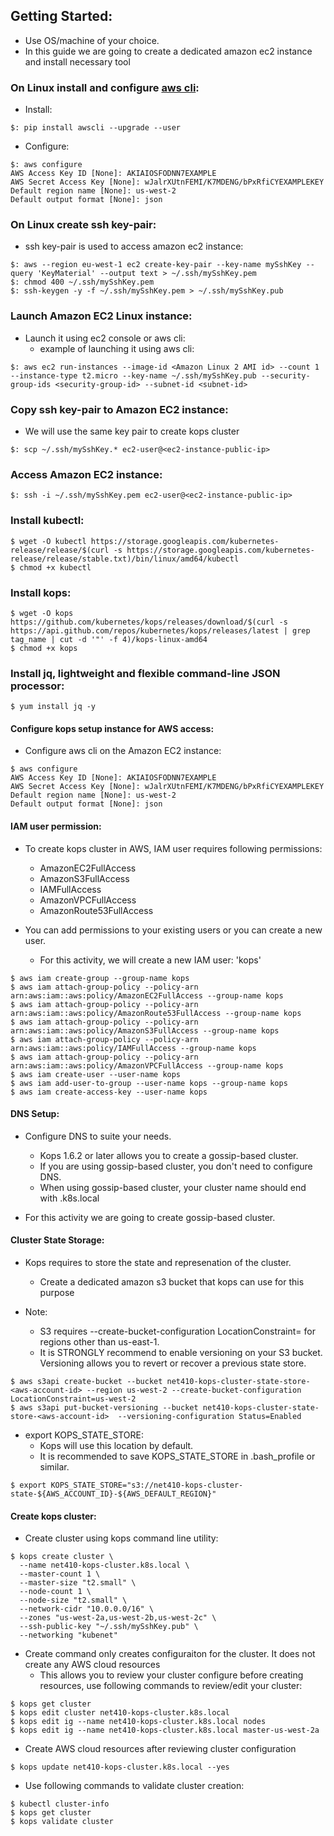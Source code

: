 ## Getting Started:

- Use OS/machine of your choice.
- In this guide we are going to create a dedicated amazon ec2 instance and install necessary tool

### On Linux install and configure [aws cli](https://docs.aws.amazon.com/cli/latest/userguide/awscli-install-linux.html):

- Install:

```
$: pip install awscli --upgrade --user
```

- Configure:
```
$: aws configure
AWS Access Key ID [None]: AKIAIOSFODNN7EXAMPLE
AWS Secret Access Key [None]: wJalrXUtnFEMI/K7MDENG/bPxRfiCYEXAMPLEKEY
Default region name [None]: us-west-2
Default output format [None]: json
```

### On Linux create ssh key-pair:

- ssh key-pair is used to access amazon ec2 instance:

```
$: aws --region eu-west-1 ec2 create-key-pair --key-name mySshKey --query 'KeyMaterial' --output text > ~/.ssh/mySshKey.pem
$: chmod 400 ~/.ssh/mySshKey.pem
$: ssh-keygen -y -f ~/.ssh/mySshKey.pem > ~/.ssh/mySshKey.pub
```

### Launch Amazon EC2 Linux instance:

- Launch it using ec2 console or aws cli:
  - example of launching it using aws cli:

```
$: aws ec2 run-instances --image-id <Amazon Linux 2 AMI id> --count 1 --instance-type t2.micro --key-name ~/.ssh/mySshKey.pub --security-group-ids <security-group-id> --subnet-id <subnet-id>
```

### Copy ssh key-pair to Amazon EC2 instance:

- We will use the same key pair to create kops cluster
```
$: scp ~/.ssh/mySshKey.* ec2-user@<ec2-instance-public-ip>
```
### Access Amazon EC2 instance:

```
$: ssh -i ~/.ssh/mySshKey.pem ec2-user@<ec2-instance-public-ip>
```

### Install kubectl:

```
$ wget -O kubectl https://storage.googleapis.com/kubernetes-release/release/$(curl -s https://storage.googleapis.com/kubernetes-release/release/stable.txt)/bin/linux/amd64/kubectl
$ chmod +x kubectl
```

### Install kops:

```
$ wget -O kops https://github.com/kubernetes/kops/releases/download/$(curl -s https://api.github.com/repos/kubernetes/kops/releases/latest | grep tag_name | cut -d '"' -f 4)/kops-linux-amd64
$ chmod +x kops
```

### Install jq, lightweight and flexible command-line JSON processor:

```
$ yum install jq -y
```

#### Configure kops setup instance for AWS access:

- Configure aws cli on the Amazon EC2 instance:
```
$ aws configure
AWS Access Key ID [None]: AKIAIOSFODNN7EXAMPLE
AWS Secret Access Key [None]: wJalrXUtnFEMI/K7MDENG/bPxRfiCYEXAMPLEKEY
Default region name [None]: us-west-2
Default output format [None]: json
```

#### IAM user permission:

- To create kops cluster in AWS, IAM user requires following permissions:
  - AmazonEC2FullAccess
  - AmazonS3FullAccess
  - IAMFullAccess
  - AmazonVPCFullAccess
  - AmazonRoute53FullAccess

- You can add permissions to your existing users or you can create a new user.
  - For this activity, we will create a new IAM user: 'kops'
```
$ aws iam create-group --group-name kops
$ aws iam attach-group-policy --policy-arn arn:aws:iam::aws:policy/AmazonEC2FullAccess --group-name kops
$ aws iam attach-group-policy --policy-arn arn:aws:iam::aws:policy/AmazonRoute53FullAccess --group-name kops
$ aws iam attach-group-policy --policy-arn arn:aws:iam::aws:policy/AmazonS3FullAccess --group-name kops
$ aws iam attach-group-policy --policy-arn arn:aws:iam::aws:policy/IAMFullAccess --group-name kops
$ aws iam attach-group-policy --policy-arn arn:aws:iam::aws:policy/AmazonVPCFullAccess --group-name kops
$ aws iam create-user --user-name kops
$ aws iam add-user-to-group --user-name kops --group-name kops
$ aws iam create-access-key --user-name kops
```

#### DNS Setup:

- Configure DNS to suite your needs.
  - Kops 1.6.2 or later allows you to create a gossip-based cluster.
  - If you are using gossip-based cluster, you don't need to configure DNS.
  - When using gossip-based cluster, your cluster name should end with .k8s.local

- For this activity we are going to create gossip-based cluster.

#### Cluster State Storage:

- Kops requires to store the state and represenation of the cluster.
  - Create a dedicated amazon s3 bucket that kops can use for this purpose

- Note:
  - S3 requires --create-bucket-configuration LocationConstraint=<region> for regions other than us-east-1.
  - It is STRONGLY recommend to enable versioning on your S3 bucket. Versioning allows you to revert or recover a previous state store.
```
$ aws s3api create-bucket --bucket net410-kops-cluster-state-store-<aws-account-id> --region us-west-2 --create-bucket-configuration LocationConstraint=us-west-2
$ aws s3api put-bucket-versioning --bucket net410-kops-cluster-state-store-<aws-account-id>  --versioning-configuration Status=Enabled
```

- export KOPS_STATE_STORE:
  - Kops will use this location by default.
  - It is recommended to save KOPS_STATE_STORE in .bash_profile or similar.
```
$ export KOPS_STATE_STORE="s3://net410-kops-cluster-state-${AWS_ACCOUNT_ID}-${AWS_DEFAULT_REGION}"
```

#### Create kops cluster:

- Create cluster using kops command line utility:
```
$ kops create cluster \
  --name net410-kops-cluster.k8s.local \
  --master-count 1 \
  --master-size "t2.small" \
  --node-count 1 \
  --node-size "t2.small" \
  --network-cidr "10.0.0.0/16" \
  --zones "us-west-2a,us-west-2b,us-west-2c" \
  --ssh-public-key "~/.ssh/mySshKey.pub" \
  --networking "kubenet"
```

- Create command only creates configuraiton for the cluster. It does not create any AWS cloud resources
  - This allows you to review your cluster configure before creating resources, use following commands to review/edit your cluster:
```
$ kops get cluster
$ kops edit cluster net410-kops-cluster.k8s.local
$ kops edit ig --name net410-kops-cluster.k8s.local nodes
$ kops edit ig --name net410-kops-cluster.k8s.local master-us-west-2a
```

- Create AWS cloud resources after reviewing cluster configuration
```
$ kops update net410-kops-cluster.k8s.local --yes
```

- Use following commands to validate cluster creation:
```
$ kubectl cluster-info
$ kops get cluster
$ kops validate cluster
```

